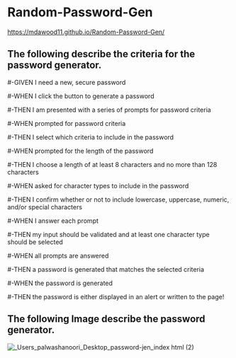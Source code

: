 # Random-Password-Gen

 https://mdawood11.github.io/Random-Password-Gen/

## The following describe the criteria for the password generator.

#-GIVEN I need a new, secure password

#-WHEN I click the button to generate a password

#-THEN I am presented with a series of prompts for password criteria

#-WHEN prompted for password criteria

#-THEN I select which criteria to include in the password

#-WHEN prompted for the length of the password

#-THEN I choose a length of at least 8 characters and no more than 128 characters

#-WHEN asked for character types to include in the password

#-THEN I confirm whether or not to include lowercase, uppercase, numeric, and/or special characters

#-WHEN I answer each prompt

#-THEN my input should be validated and at least one character type should be selected

#-WHEN all prompts are answered

#-THEN a password is generated that matches the selected criteria

#-WHEN the password is generated

#-THEN the password is either displayed in an alert or written to the page!

## The following Image describe the password generator.

![_Users_palwashanoori_Desktop_password-jen_index html (2)](https://user-images.githubusercontent.com/111917750/211232161-82bef49a-43c3-4db5-bab5-53691be31a4e.png)

